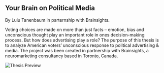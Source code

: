## Your Brain on Political Media
By Lulu Tanenbaum in parternship with Brainsights. 

Voting choices are made on more than just facts – emotion, bias and unconscious thought play an important role in ones decision-making process. But how does advertising play a role? The purpose of this thesis is to analyze American voters’ unconscious response to political advertising & media. The project was been created in partnership with Brainsights, a neuromarketing consultancy based in Toronto, Canada.

![Thesis Preview](https://github.com/lulujordanna/thesis/blob/master/preview.png)
